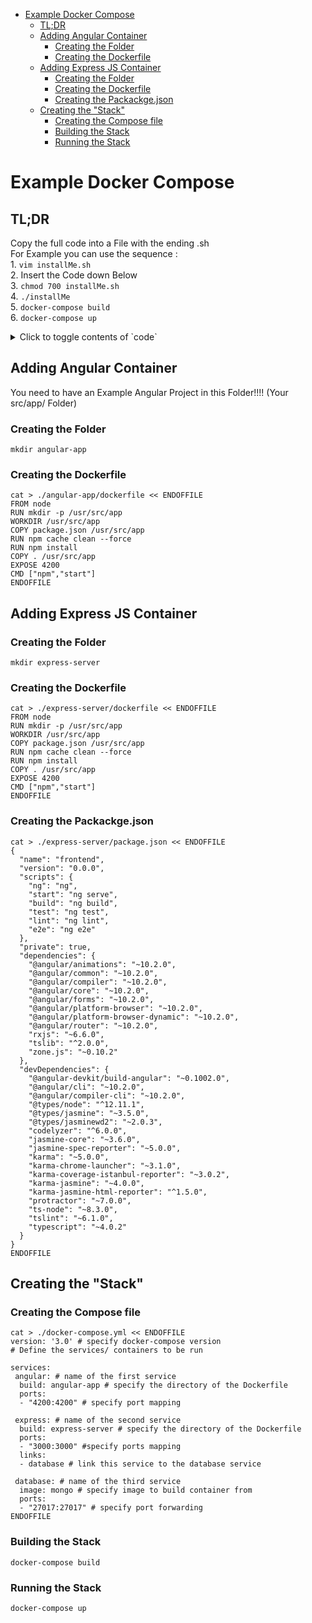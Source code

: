 - [Example Docker Compose](#example-docker-compose)
  * [TL;DR](#tl-dr)
  * [Adding Angular Container](#adding-angular-container)
    + [Creating the Folder](#creating-the-folder)
    + [Creating the Dockerfile](#creating-the-dockerfile)
  * [Adding Express JS Container](#adding-express-js-container)
    + [Creating the Folder](#creating-the-folder-1)
    + [Creating the Dockerfile](#creating-the-dockerfile-1)
    + [Creating the Packackge.json](#creating-the-packackgejson)
  * [Creating the "Stack"](#creating-the--stack-)
    + [Creating the Compose file](#creating-the-compose-file)
    + [Building the Stack](#building-the-stack)
    + [Running the Stack](#running-the-stack)

# Example Docker Compose 

## TL;DR  
Copy the full code into a File with the ending .sh  
For Example you can use the sequence :  
    1. `vim installMe.sh`  
    2. Insert the Code down Below  
    3. `chmod 700 installMe.sh`  
    4. `./installMe`  
    5. `docker-compose build`  
    6. `docker-compose up`  
<details>
    <summary>Click to toggle contents of `code`</summary>

    #!/bin/sh
    mkdir angular-app
    mkdir express-server
    cat > ./package.json << ENDOFFILE
    {
      "name": "frontend",
      "version": "0.0.0",
      "scripts": {
        "ng": "ng",
        "start": "ng serve",
        "build": "ng build",
        "test": "ng test",
        "lint": "ng lint",
        "e2e": "ng e2e"
      },
      "private": true,
      "dependencies": {
        "@angular/animations": "~10.2.0",
        "@angular/common": "~10.2.0",
        "@angular/compiler": "~10.2.0",
        "@angular/core": "~10.2.0",
        "@angular/forms": "~10.2.0",
        "@angular/platform-browser": "~10.2.0",
        "@angular/platform-browser-dynamic": "~10.2.0",
        "@angular/router": "~10.2.0",
        "rxjs": "~6.6.0",
        "tslib": "^2.0.0",
        "zone.js": "~0.10.2"
      },
      "devDependencies": {
        "@angular-devkit/build-angular": "~0.1002.0",
        "@angular/cli": "~10.2.0",
        "@angular/compiler-cli": "~10.2.0",
        "@types/node": "^12.11.1",
        "@types/jasmine": "~3.5.0",
        "@types/jasminewd2": "~2.0.3",
        "codelyzer": "^6.0.0",
        "jasmine-core": "~3.6.0",
        "jasmine-spec-reporter": "~5.0.0",
        "karma": "~5.0.0",
        "karma-chrome-launcher": "~3.1.0",
        "karma-coverage-istanbul-reporter": "~3.0.2",
        "karma-jasmine": "~4.0.0",
        "karma-jasmine-html-reporter": "^1.5.0",
        "protractor": "~7.0.0",
        "ts-node": "~8.3.0",
        "tslint": "~6.1.0",
        "typescript": "~4.0.2"
      }
    }
    ENDOFFILE
    #!/bin/sh
        mkdir angular-app
        mkdir express-server
    
    cp ./package.json ./angular-app
    cp ./package.json ./express-server
    
    rm package.json
    
    cat > ./angular-app/dockerfile << ENDOFFILE
    FROM node
    RUN mkdir -p /usr/src/app
    WORKDIR /usr/src/app
    COPY package.json /usr/src/app
    RUN npm cache clean --force
    RUN npm install
    COPY . /usr/src/app
    EXPOSE 4200
    CMD ["npm","start"]
    ENDOFFILE
    
    cat > ./express-server/dockerfile << ENDOFFILE
    FROM node
    RUN mkdir -p /usr/src/app
    WORKDIR /usr/src/app
    COPY package.json /usr/src/app
    RUN npm cache clean --force
    RUN npm install
    COPY . /usr/src/app
    EXPOSE 4200
    CMD ["npm","start"]
    ENDOFFILE
    
    cat > ./docker-compose.yml << ENDOFFILE
    version: '3.0' # specify docker-compose version
    # Define the services/ containers to be run
    
    services:
     angular: # name of the first service
      build: angular-app # specify the directory of the Dockerfile
      ports:
      - "4200:4200" # specify port mapping
     
     express: # name of the second service
      build: express-server # specify the directory of the Dockerfile
      ports:
      - "3000:3000" #specify ports mapping
      links:
      - database # link this service to the database service
     
     database: # name of the third service
      image: mongo # specify image to build container from
      ports:
      - "27017:27017" # specify port forwarding
    ENDOFFILE
    ```
</details>

## Adding Angular Container 
You need to have an Example Angular Project in this Folder!!!! (Your src/app/ Folder)
### Creating the Folder  
```
mkdir angular-app
```
### Creating the Dockerfile  
```
cat > ./angular-app/dockerfile << ENDOFFILE
FROM node
RUN mkdir -p /usr/src/app
WORKDIR /usr/src/app
COPY package.json /usr/src/app
RUN npm cache clean --force
RUN npm install
COPY . /usr/src/app
EXPOSE 4200
CMD ["npm","start"]
ENDOFFILE
```

## Adding Express JS Container  
### Creating the Folder  
```
mkdir express-server
```
### Creating the Dockerfile  
```
cat > ./express-server/dockerfile << ENDOFFILE
FROM node
RUN mkdir -p /usr/src/app
WORKDIR /usr/src/app
COPY package.json /usr/src/app
RUN npm cache clean --force
RUN npm install
COPY . /usr/src/app
EXPOSE 4200
CMD ["npm","start"]
ENDOFFILE
```
### Creating the Packackge.json  
```
cat > ./express-server/package.json << ENDOFFILE
{
  "name": "frontend",
  "version": "0.0.0",
  "scripts": {
    "ng": "ng",
    "start": "ng serve",
    "build": "ng build",
    "test": "ng test",
    "lint": "ng lint",
    "e2e": "ng e2e"
  },
  "private": true,
  "dependencies": {
    "@angular/animations": "~10.2.0",
    "@angular/common": "~10.2.0",
    "@angular/compiler": "~10.2.0",
    "@angular/core": "~10.2.0",
    "@angular/forms": "~10.2.0",
    "@angular/platform-browser": "~10.2.0",
    "@angular/platform-browser-dynamic": "~10.2.0",
    "@angular/router": "~10.2.0",
    "rxjs": "~6.6.0",
    "tslib": "^2.0.0",
    "zone.js": "~0.10.2"
  },
  "devDependencies": {
    "@angular-devkit/build-angular": "~0.1002.0",
    "@angular/cli": "~10.2.0",
    "@angular/compiler-cli": "~10.2.0",
    "@types/node": "^12.11.1",
    "@types/jasmine": "~3.5.0",
    "@types/jasminewd2": "~2.0.3",
    "codelyzer": "^6.0.0",
    "jasmine-core": "~3.6.0",
    "jasmine-spec-reporter": "~5.0.0",
    "karma": "~5.0.0",
    "karma-chrome-launcher": "~3.1.0",
    "karma-coverage-istanbul-reporter": "~3.0.2",
    "karma-jasmine": "~4.0.0",
    "karma-jasmine-html-reporter": "^1.5.0",
    "protractor": "~7.0.0",
    "ts-node": "~8.3.0",
    "tslint": "~6.1.0",
    "typescript": "~4.0.2"
  }
}
ENDOFFILE
```

## Creating the "Stack"  
### Creating the Compose file  
```
cat > ./docker-compose.yml << ENDOFFILE
version: '3.0' # specify docker-compose version
# Define the services/ containers to be run

services:
 angular: # name of the first service
  build: angular-app # specify the directory of the Dockerfile
  ports:
  - "4200:4200" # specify port mapping
 
 express: # name of the second service
  build: express-server # specify the directory of the Dockerfile
  ports:
  - "3000:3000" #specify ports mapping
  links:
  - database # link this service to the database service
 
 database: # name of the third service
  image: mongo # specify image to build container from
  ports:
  - "27017:27017" # specify port forwarding
ENDOFFILE
```
### Building the Stack  
``` docker-compose build  ```
### Running the Stack  
``` docker-compose up  ```
